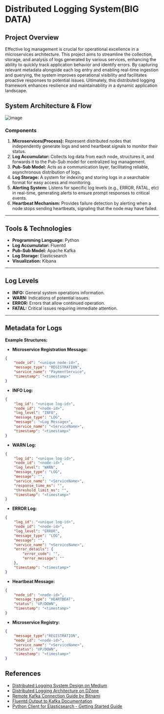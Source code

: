 # Distributed Logging System(BIG DATA)

## Project Overview

Effective log management is crucial for operational excellence in a microservices architecture. This project aims to streamline the collection, storage, and analysis of logs generated by various services, enhancing the ability to quickly track application behavior and identify errors. By capturing relevant metadata alongside each log entry and enabling real-time ingestion and querying, the system improves operational visibility and facilitates proactive responses to potential issues. Ultimately, this distributed logging framework enhances resilience and maintainability in a dynamic application landscape.


## System Architecture & Flow
![image](https://github.com/user-attachments/assets/60db1e53-cc5f-47db-b429-680677d1f3d8)


### Components

1. **Microservices(Process):** Represent distributed nodes that independently generate logs and send heartbeat signals to monitor their status.
2. **Log Accumulator:** Collects log data from each node, structures it, and forwards it to the Pub-Sub model for centralized log management.
3. **Pub-Sub Model:**  Acts as a communication layer, facilitating reliable, asynchronous distribution of logs.
4. **Log Storage:** A system for indexing and storing logs in a searchable format for easy access and monitoring.
5. **Alerting System:** Listens for specific log levels (e.g., ERROR, FATAL, etc) in real-time, generating alerts to ensure prompt responses to critical events.
6. **Heartbeat Mechanism:** Provides failure detection by alerting when a node stops sending heartbeats, signaling that the node may have failed.

---

## Tools & Technologies

- **Programming Language:** Python
- **Log Accumulator:** Fluentd 
- **Pub-Sub Model:** Apache Kafka
- **Log Storage:** Elasticsearch
- **Visualization:** Kibana

---

## Log Levels

- **INFO:** General system operations information.
- **WARN:** Indications of potential issues.
- **ERROR:** Errors that allow continued operation.
- **FATAL:** Critical issues requiring immediate attention.

---

## Metadata for Logs

**Example Structures:**

- **Microservice Registration Message:**
```json
{
    "node_id": "<unique node-id>",
    "message_type": "REGISTRATION",
    "service_name": "PaymentService",
    "timestamp": "<timestamp>"
}
```

- **INFO Log:**
```json
{
    "log_id": "<unique log-id>",
    "node_id": "<node-id>",
    "log_level": "INFO",
    "message_type": "LOG",
    "message": "<Log Message>",
    "service_name": "<ServiceName>",
    "timestamp": "<timestamp>"
}
```

- **WARN Log:**
```json
{
    "log_id": "<unique log-id>",
    "node_id": "<node-id>",
    "log_level": "WARN",
    "message_type": "LOG",
    "message": "",
    "service_name": "<ServiceName>",
    "response_time_ms": "",
    "threshold_limit_ms": "",
    "timestamp": "<timestamp>"
}
```

- **ERROR Log:**
```json
{
    "log_id": "<unique log-id>",
    "node_id": "<node-id>",
    "log_level": "ERROR",
    "message_type": "LOG",
    "message": "",
    "service_name": "<ServiceName>",
    "error_details": {
        "error_code": "",
        "error_message": ""
    },
    "timestamp": "<timestamp>"
}
```

- **Heartbeat Message:**
```json
{
    "node_id": "<node-id>",
    "message_type": "HEARTBEAT",
    "status": "UP/DOWN",
    "timestamp": "<timestamp>"
}
```

- **Microservice Registry:**
```json
{
    "message_type":"REGISTRATION",
    "node_id": "<node-id>",
    "service_name": "<ServiceName>",
    "status": "UP/DOWN",
    "timestamp": "<timestamp>"
}
```


## References

- [Distributed Logging System Design on Medium](<https://medium.com/@krrishan7495/distributed-logging-designing-a-robust-system-for-enhanced-monitoring-64ddb0838882>)
- [Distributed Logging Architecture on DZone](<https://dzone.com/articles/distributed-logging-architecture-for-microservices>)
- [Remote Kafka Connection Guide by Bitnami](<https://docs.bitnami.com/google-templates/infrastructure/kafka/administration/connect-remotely/>)
- [Fluentd Output to Kafka Documentation](<https://docs.fluentd.org/0.12/output/kafka>)
- [Python Client for Elasticsearch - Getting Started Guide](<https://www.elastic.co/guide/en/elasticsearch/client/python-api/current/getting-started-python.html>)


